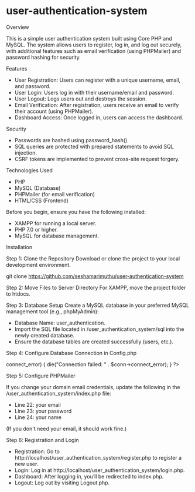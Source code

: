 # user-authentication-system

Overview

This is a simple user authentication system built using Core PHP and MySQL. The system allows users to register, log in, and log out securely, with additional features such as email verification (using PHPMailer) and password hashing for security.

Features

- User Registration: Users can register with a unique username, email, and password.
- User Login: Users log in with their username/email and password.
- User Logout: Logs users out and destroys the session.
- Email Verification: After registration, users receive an email to verify their account (using PHPMailer).
- Dashboard Access: Once logged in, users can access the dashboard.

Security

- Passwords are hashed using password_hash().
- SQL queries are protected with prepared statements to avoid SQL injection.
- CSRF tokens are implemented to prevent cross-site request forgery.

Technologies Used

- PHP
- MySQL (Database)
- PHPMailer (for email verification)
- HTML/CSS (Frontend)

Before you begin, ensure you have the following installed:

- XAMPP for running a local server.
- PHP 7.0 or higher.
- MySQL for database management.

Installation

Step 1: Clone the Repository
Download or clone the project to your local development environment.

git clone https://github.com/seshamarimuthu/user-authentication-system

Step 2: Move Files to Server Directory
For XAMPP, move the project folder to htdocs.

Step 3: Database Setup
Create a MySQL database in your preferred MySQL management tool (e.g., phpMyAdmin):

- Database Name: user_authentication.
- Import the SQL file located in /user_authentication_system/sql into the newly created database.
- Ensure the database tables are created successfully (users, etc.).

Step 4: Configure Database Connection in Config.php

<?php
$servername = "localhost";          // Database host
$db_username = "root";              // Your MySQL username
$db_password = "";                  // Your MySQL password (leave empty if default)
$dbname = "user_authentication";    // Your database name

$conn = new mysqli($servername, $db_username, $db_password, $dbname);

if ($conn->connect_error) {
    die("Connection failed: " . $conn->connect_error);
}
?>

Step 5: Configure PHPMailer

If you change your domain email credentials, update the following in the /user_authentication_system/index.php file:
- Line 22: your email
- Line 23: your password
- Line 24: your name

(If you don't need your email, it should work fine.)

Step 6: Registration and Login

- Registration: Go to http://localhost/user_authentication_system/register.php to register a new user.
- Login: Log in at http://localhost/user_authentication_system/login.php.
- Dashboard: After logging in, you’ll be redirected to index.php.
- Logout: Log out by visiting Logout.php.

